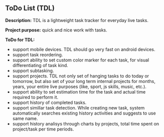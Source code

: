 ToDo List (TDL)
---------------

**Description:** TDL is a lightweight task tracker for everyday live tasks.

**Project purpose:** quick and nice work with tasks.

**ToDo for TDL:**

* support mobile devices. TDL should go very fast on android devices.
* support task reordering.
* support ability to set custom color marker for each task, for visual differentiating of task kind.
* support subtasking.
* support projects. TDL not only set of hanging tasks to do today or tomorrow, but also set of your long term internal projects for months, years, your entire live purposes (like, sport, js skills, music, etc.).
* support ability to set estimation time for the task and actual time required to perform it.
* support history of completed tasks.
* support simillar task detection. While creating new task, system automatically searches existing history activities and suggests to use same name.
* support history analisys through charts by projects, total time spent on project/task per time periods.